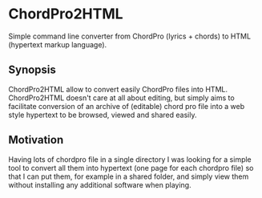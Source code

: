 # ChordPro2HTML
Simple command line converter from ChordPro (lyrics + chords) to HTML (hypertext markup language).


## Synopsis

ChordPro2HTML allow to convert easily ChordPro files into HTML.
ChordPro2HTML doesn't care at all about editing, but simply aims to facilitate conversion of an archive of (editable) chord 
pro file into a web style hypertext to be browsed, viewed and shared easily.

## Motivation

Having lots of chordpro file in a single directory I was looking for a simple tool to convert all them into hypertext
(one page for each chordpro file) so that I can put them, for example in a shared folder, and simply view them without 
installing any additional software when playing.


